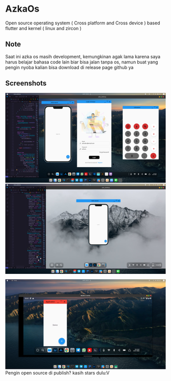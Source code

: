# AzkaOs

Open source operating system ( Cross platform and Cross device ) based flutter and kernel ( linux and zircon )

## Note
Saat ini azka os masih development, kemungkinan agak lama karena saya harus belajar bahasa code lain biar bisa jalan tanpa os, namun buat yang pengin nyoba kalian bisa download di release page github ya



## Screenshots
 ![Screenshot from 2022-06-24 07-03-04](https://raw.githubusercontent.com/azkadev/AzkaOs/main/screenshot/desktop.png)
 ![Screenshot from 2022-06-24 07-03-04](https://raw.githubusercontent.com/azkadev/AzkaOs/main/screenshot/desktop_1.png)
 
 ![Screenshot from 2022-06-24 07-03-04](https://raw.githubusercontent.com/azkadev/AzkaOs/main/screenshot/android.png)
Pengin open source di publish?
kasih stars dulu:V
